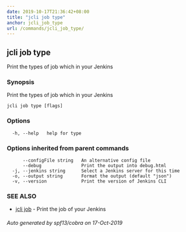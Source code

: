 ```yaml
---
date: 2019-10-17T21:36:42+08:00
title: "jcli job type"
anchor: jcli_job_type
url: /commands/jcli_job_type/
---
```

## jcli job type

Print the types of job which in your Jenkins

### Synopsis

Print the types of job which in your Jenkins

```
jcli job type [flags]
```

### Options

```
  -h, --help   help for type
```

### Options inherited from parent commands

```
      --configFile string   An alternative config file
      --debug               Print the output into debug.html
  -j, --jenkins string      Select a Jenkins server for this time
  -o, --output string       Format the output (default "json")
  -v, --version             Print the version of Jenkins CLI
```

### SEE ALSO

* [jcli job](/commands/jcli_job/)	 - Print the job of your Jenkins

###### Auto generated by spf13/cobra on 17-Oct-2019
